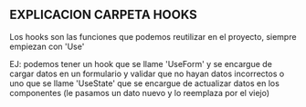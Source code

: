 ## EXPLICACION CARPETA HOOKS
Los hooks son las funciones que podemos reutilizar en el proyecto, siempre empiezan con 'Use'

EJ: podemos tener un hook que se llame 'UseForm' y se encargue de cargar datos en un formulario y validar que no hayan datos incorrectos o uno que se llame 'UseState' que se encargue de actualizar datos en los componentes (le pasamos un dato nuevo y lo reemplaza por el viejo)